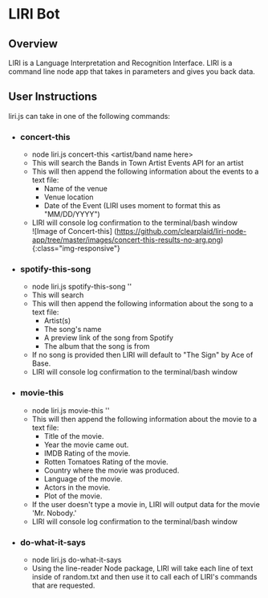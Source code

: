 # LIRI Bot
## Overview
LIRI is a Language Interpretation and Recognition Interface. LIRI is a command line node app that takes in parameters and gives you back data.

## User Instructions
liri.js can take in one of the following commands:

* ### concert-this
  * node liri.js concert-this <artist/band name here>
  * This will search the Bands in Town Artist Events API for an artist 
  * This will then append the following information about the events to a text file: 
    * Name of the venue
    * Venue location
    * Date of the Event (LIRI uses moment to format this as "MM/DD/YYYY")
  * LIRI will console log confirmation to the terminal/bash window  
![Image of Concert-this]
(https://github.com/clearplaid/liri-node-app/tree/master/images/concert-this-results-no-arg.png){:class="img-responsive"}
* ### spotify-this-song
  * node liri.js spotify-this-song '<song name here>'
  * This will search 
  * This will then append the following information about the song to a text file: 
    * Artist(s)
    * The song's name
    * A preview link of the song from Spotify
    * The album that the song is from
  * If no song is provided then LIRI will default to "The Sign" by Ace of Base.
  * LIRI will console log confirmation to the terminal/bash window  
  
* ### movie-this
  * node liri.js movie-this '<movie name here>'
  * This will then append the following information about the movie to a text file: 
    * Title of the movie.
    * Year the movie came out.
    * IMDB Rating of the movie.
    * Rotten Tomatoes Rating of the movie.
    * Country where the movie was produced.
    * Language of the movie.
    * Actors in the movie.
    * Plot of the movie.
  * If the user doesn't type a movie in, LIRI will output data for the movie 'Mr. Nobody.' 
  * LIRI will console log confirmation to the terminal/bash window  
  
* ### do-what-it-says
  * node liri.js do-what-it-says
  * Using the line-reader Node package, LIRI will take each line of text inside of random.txt and then use it to call each of LIRI's commands that are requested.
  
